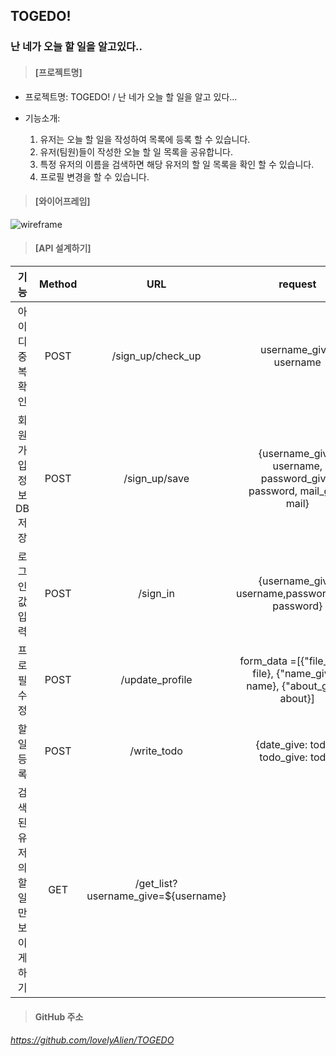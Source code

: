 ## TOGEDO!

### 난 네가 오늘 할 일을 알고있다..



> #### [프로젝트명]

- 프로젝트명:  TOGEDO! / 난 네가 오늘 할 일을 알고 있다...

- 기능소개: 
  1. 유저는 오늘 할 일을 작성하여 목록에 등록 할 수 있습니다.
  2. 유저(팀원)들이 작성한 오늘 할 일 목록을 공유합니다.
  3. 특정 유저의 이름을 검색하면 해당 유저의 할 일 목록을 확인 할 수 있습니다.
  4. 프로필 변경을 할 수 있습니다. 



> #### [와이어프레임]

![wireframe](https://user-images.githubusercontent.com/54395509/109492813-dfb58900-7ace-11eb-9e0c-e5616c26d3b6.png)





> #### [API 설계하기]



|               기능                | Method |                  URL                  |                           request                            |                           response                           |
| :-------------------------------: | :----: | :-----------------------------------: | :----------------------------------------------------------: | :----------------------------------------------------------: |
|         아이디 중복 확인          |  POST  |           /sign_up/check_up           |                   username_give: username                    |       jsonify({'result': 'success', 'exists': exists})       |
|       회원가입 정보 DB 저장       |  POST  |             /sign_up/save             | {username_give: username, password_give: password, mail_give: mail} |                jsonify({'result': 'success'})                |
|          로그인 값 입력           |  POST  |               /sign_in                |      {username_give: username,password_give: password}       |        jsonify({'result': 'success', 'token': token})        |
|            프로필 수정            |  POST  |            /update_profile            | form_data =[{"file_give": file}, {"name_give", name}, {"about_give", about}] | jsonify({"result": "success", 'msg': '할 일을 업데이트했습니다.'}) |
|            할 일 등록             |  POST  |              /write_todo              |             {date_give: today, todo_give: todo}              |                                                              |
| 검색된 유저의 할 일만 보이게 하기 |  GET   | /get_list?username_give=${username} |                                                              | {"result": "success", "msg": "할 일을 가져왔습니다.", "posts": posts} |





> #### GitHub 주소 

######   https://github.com/lovelyAlien/TOGEDO



